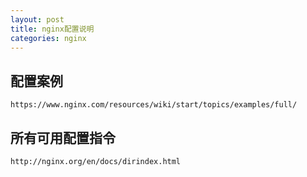 ```yaml
---
layout: post
title: nginx配置说明
categories: nginx
---
```


## 配置案例

    https://www.nginx.com/resources/wiki/start/topics/examples/full/ 


## 所有可用配置指令

    http://nginx.org/en/docs/dirindex.html 